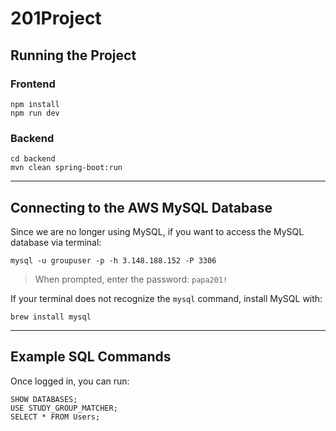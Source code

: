# 201Project

## Running the Project

### Frontend

```
npm install
npm run dev
```

### Backend

```
cd backend
mvn clean spring-boot:run
```

---

## Connecting to the AWS MySQL Database

Since we are no longer using MySQL, if you want to access the MySQL database via terminal:

```
mysql -u groupuser -p -h 3.148.188.152 -P 3306
```

> When prompted, enter the password: `papa201!`

If your terminal does not recognize the `mysql` command, install MySQL with:

```
brew install mysql
```

---

## Example SQL Commands

Once logged in, you can run:

```
SHOW DATABASES;
USE STUDY_GROUP_MATCHER;
SELECT * FROM Users;
```
